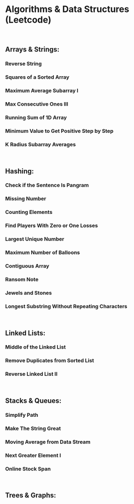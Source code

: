 # Algorithms & Data Structures (Leetcode)

<br>

## Arrays & Strings:
### Reverse String
### Squares of a Sorted Array
### Maximum Average Subarray I
### Max Consecutive Ones III
### Running Sum of 1D Array
### Minimum Value to Get Positive Step by Step
### K Radius Subarray Averages

<br>

## Hashing:
### Check if the Sentence Is Pangram
### Missing Number
### Counting Elements
### Find Players With Zero or One Losses
### Largest Unique Number
### Maximum Number of Balloons
### Contiguous Array
### Ransom Note
### Jewels and Stones
### Longest Substring Without Repeating Characters

<br>

## Linked Lists:
### Middle of the Linked List
### Remove Duplicates from Sorted List
### Reverse Linked List II

<br>

## Stacks & Queues:
### Simplify Path
### Make The String Great
### Moving Average from Data Stream
### Next Greater Element I
### Online Stock Span

<br>

## Trees & Graphs:





